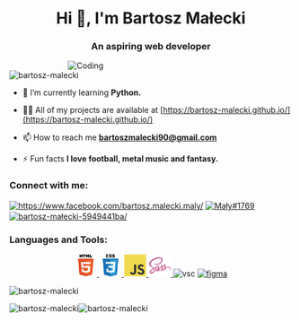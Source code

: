 <h1 align="center">Hi 👋, I'm Bartosz Małecki</h1>
<h3 align="center">An aspiring web developer</h3>
<img align="right" alt="Coding" width="400" src="https://camo.githubusercontent.com/cae12fddd9d6982901d82580bdf321d81fb299141098ca1c2d4891870827bf17/68747470733a2f2f6d69726f2e6d656469756d2e636f6d2f6d61782f313336302f302a37513379765349765f7430696f4a2d5a2e676966">

<p align="left"> <img src="https://komarev.com/ghpvc/?username=bartosz-malecki&label=Profile%20views&color=0e75b6&style=flat" alt="bartosz-malecki" /> </p>

- 🌱 I’m currently learning **Python.**

- 👨‍💻 All of my projects are available at [https://bartosz-malecki.github.io/](https://bartosz-malecki.github.io/)

- 📫 How to reach me **bartoszmalecki90@gmail.com**

- ⚡ Fun facts **I love football, metal music and fantasy.**

<h3 align="left">Connect with me:</h3>
<p align="left">
<a href="https://fb.com/bartosz.malecki.maly/" target="blank"><img align="center" src="https://raw.githubusercontent.com/rahuldkjain/github-profile-readme-generator/master/src/images/icons/Social/facebook.svg" alt="https://www.facebook.com/bartosz.malecki.maly/" height="30" width="40" /></a>
<a href="https://discord.gg/Mały#1769" target="blank"><img align="center" src="https://raw.githubusercontent.com/rahuldkjain/github-profile-readme-generator/master/src/images/icons/Social/discord.svg" alt="Mały#1769" height="30" width="40" /></a>
  <a href="https://linkedin.com/in/bartosz-małecki-5949441ba/" target="blank"><img align="center" src="https://raw.githubusercontent.com/rahuldkjain/github-profile-readme-generator/master/src/images/icons/Social/linked-in-alt.svg" alt="bartosz-małecki-5949441ba/" height="30" width="40" /></a>
</p>

<h3 align="left">Languages and Tools:</h3>
<p align="center"> <a href="https://www.w3.org/html/" target="_blank" rel="noreferrer"> <img src="https://raw.githubusercontent.com/devicons/devicon/master/icons/html5/html5-original-wordmark.svg" alt="html5" width="40" height="40"/> </a> <a href="https://www.w3schools.com/css/" target="_blank" rel="noreferrer"> <img src="https://raw.githubusercontent.com/devicons/devicon/master/icons/css3/css3-original-wordmark.svg" alt="css3" width="40" height="40"/> </a>  <a href="https://developer.mozilla.org/en-US/docs/Web/JavaScript" target="_blank" rel="noreferrer"> <img src="https://raw.githubusercontent.com/devicons/devicon/master/icons/javascript/javascript-original.svg" alt="javascript" width="40" height="40"/> </a> <a href="https://sass-lang.com" target="_blank" rel="noreferrer"> <img src="https://raw.githubusercontent.com/devicons/devicon/master/icons/sass/sass-original.svg" alt="sass" width="40" height="40"/> </a> <a>  <img src="https://upload.wikimedia.org/wikipedia/commons/2/2d/Visual_Studio_Code_1.18_icon.svg" alt="vsc" width="40" height="40"/> </a> <a href="https://www.figma.com/" target="_blank" rel="noreferrer"> <img src="https://www.vectorlogo.zone/logos/figma/figma-icon.svg" alt="figma" width="40" height="40"/> </a> </p>

<p>&nbsp;<img align="left" src="https://github-readme-stats.vercel.app/api?username=bartosz-malecki&show_icons=true&locale=en" alt="bartosz-malecki" /></p>

<p><img align="left" src="https://github-readme-streak-stats.herokuapp.com/?user=bartosz-malecki&" alt="bartosz-malecki" /></p>

<p><img align="left" src="https://github-readme-stats.vercel.app/api/top-langs?username=bartosz-malecki&show_icons=true&locale=en&layout=compact" alt="bartosz-malecki" /></p>
